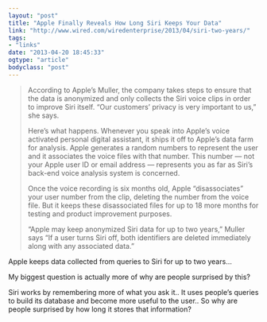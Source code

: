 ```yaml
---
layout: "post"
title: "Apple Finally Reveals How Long Siri Keeps Your Data"
link: "http://www.wired.com/wiredenterprise/2013/04/siri-two-years/"
tags: 
- "links"
date: "2013-04-20 18:45:33"
ogtype: "article"
bodyclass: "post"
---
```


> According to Apple’s Muller, the company takes steps to ensure that the data is anonymized and only collects the Siri voice clips in order to improve Siri itself. “Our customers’ privacy is very important to us,” she says.
> 
> Here’s what happens. Whenever you speak into Apple’s voice activated personal digital assistant, it ships it off to Apple’s data farm for analysis. Apple generates a random numbers to represent the user and it associates the voice files with that number. This number — not your Apple user ID or email address — represents you as far as Siri’s back-end voice analysis system is concerned.
> 
> Once the voice recording is six months old, Apple “disassociates” your user number from the clip, deleting the number from the voice file. But it keeps these disassociated files for up to 18 more months for testing and product improvement purposes.
> 
> “Apple may keep anonymized Siri data for up to two years,” Muller says “If a user turns Siri off, both identifiers are deleted immediately along with any associated data.”

Apple keeps data collected from queries to Siri for up to two years…

My biggest question is actually more of why are people surprised by this?

Siri works by remembering more of what you ask it.. It uses people’s queries to build its database and become more useful to the user.. So why are people surprised by how long it stores that information?